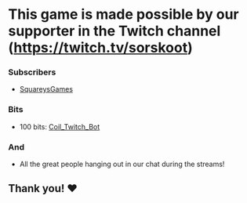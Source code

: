 # This game is made possible by our supporter in the Twitch channel (https://twitch.tv/sorskoot)

### Subscribers
- [SquareysGames](https://www.twitch.tv/squareysgames)

### Bits
- 100 bits: [Coil_Twitch_Bot](https://www.twitch.tv/coil_twitch_bot)

### And
- All the great people hanging out in our chat during the streams! 

## Thank you! ❤